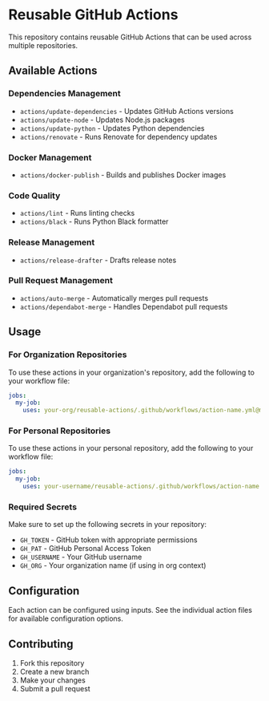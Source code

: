 # Reusable GitHub Actions

This repository contains reusable GitHub Actions that can be used across multiple repositories.

## Available Actions

### Dependencies Management
- `actions/update-dependencies` - Updates GitHub Actions versions
- `actions/update-node` - Updates Node.js packages
- `actions/update-python` - Updates Python dependencies
- `actions/renovate` - Runs Renovate for dependency updates

### Docker Management
- `actions/docker-publish` - Builds and publishes Docker images

### Code Quality
- `actions/lint` - Runs linting checks
- `actions/black` - Runs Python Black formatter

### Release Management
- `actions/release-drafter` - Drafts release notes

### Pull Request Management
- `actions/auto-merge` - Automatically merges pull requests
- `actions/dependabot-merge` - Handles Dependabot pull requests

## Usage

### For Organization Repositories
To use these actions in your organization's repository, add the following to your workflow file:

```yaml
jobs:
  my-job:
    uses: your-org/reusable-actions/.github/workflows/action-name.yml@main
```

### For Personal Repositories
To use these actions in your personal repository, add the following to your workflow file:

```yaml
jobs:
  my-job:
    uses: your-username/reusable-actions/.github/workflows/action-name.yml@main
```

### Required Secrets
Make sure to set up the following secrets in your repository:
- `GH_TOKEN` - GitHub token with appropriate permissions
- `GH_PAT` - GitHub Personal Access Token
- `GH_USERNAME` - Your GitHub username
- `GH_ORG` - Your organization name (if using in org context)

## Configuration

Each action can be configured using inputs. See the individual action files for available configuration options.

## Contributing

1. Fork this repository
2. Create a new branch
3. Make your changes
4. Submit a pull request
